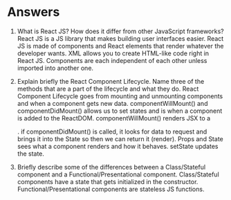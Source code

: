 # Answers

1. What is React JS? How does it differ from other JavaScript frameworks?
    React JS is a JS library that makes building user interfaces easier. React JS is made of components and React elements that render whatever the developer wants. XML allows you to create HTML-like code right in React JS. Components are each independent of each other unless imported into another one.


2. Explain briefly the React Component Lifecycle. Name three of the methods that are a part of the lifecycle and what they do.
    React Component Lifecycle goes from mounting and unmounting components and when a component gets new data. componentWillMount() and componentDidMount() allows us to set states and is when a component is added to the ReactDOM. componentWillMount() renders JSX to a <div />. if componentDidMount() is called, it looks for data to request and brings it into the State so then we can return it (render). Props and State sees what a component renders and how it behaves. setState updates the state.


3. Briefly describe some of the differences between a Class/Stateful component and a Functional/Presentational component.
    Class/Stateful components have a state that gets initialized in the constructor. Functional/Presentational components are stateless JS functions. 
